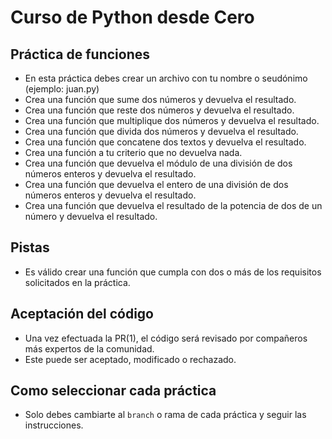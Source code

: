 # Curso de Python desde Cero

## Práctica de funciones

- En esta práctica debes crear un archivo con tu nombre o seudónimo (ejemplo: juan.py)
- Crea una función que sume dos números y devuelva el resultado.
- Crea una función que reste dos números y devuelva el resultado.
- Crea una función que multiplique dos números y devuelva el resultado.
- Crea una función que divida dos números y devuelva el resultado.
- Crea una función que concatene dos textos y devuelva el resultado.
- Crea una función a tu criterio que no devuelva nada.
- Crea una función que devuelva el módulo de una división de dos números enteros y devuelva el resultado.
- Crea una función que devuelva el entero de una división de dos números enteros y devuelva el resultado.
- Crea una función que devuelva el resultado de la potencia de dos de un número y devuelva el resultado.

## Pistas
- Es válido crear una función que cumpla con dos o más de los requisitos solicitados en la práctica.

## Aceptación del código
- Una vez efectuada la PR(1), el código será revisado por compañeros más expertos de la comunidad.  
- Este puede ser aceptado, modificado o rechazado.  


## Como seleccionar cada práctica
- Solo debes cambiarte al `branch` o rama de cada práctica y seguir las instrucciones.
